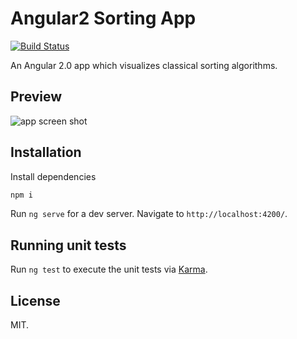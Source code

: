 # Angular2 Sorting App

[![Build Status](https://travis-ci.org/m0t0r/angular2-sorting-app.svg?branch=master)](https://travis-ci.org/m0t0r/angular2-sorting-app)

An Angular 2.0 app which visualizes classical sorting algorithms.

## Preview

![app screen shot](https://cloud.githubusercontent.com/assets/3257149/17466059/e77fee44-5ccb-11e6-859f-6d17a4534b98.png)

## Installation

Install dependencies
```bash
npm i
```

Run `ng serve` for a dev server. Navigate to `http://localhost:4200/`.


## Running unit tests

Run `ng test` to execute the unit tests via [Karma](https://karma-runner.github.io).

## License
MIT.
